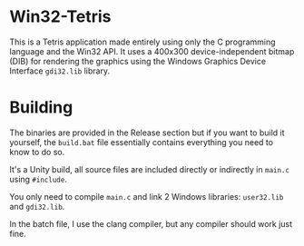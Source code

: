 # Win32-Tetris
This is a Tetris application made entirely using only the C programming language and the Win32 API. It uses a 400x300 device-independent bitmap (DIB) for rendering the graphics using the Windows Graphics Device Interface `gdi32.lib` library.

# Building
The binaries are provided in the Release section but if you want to build it yourself, the `build.bat` file essentially contains everything you need to know to do so.

It's a Unity build, all source files are included directly or indirectly in `main.c` using `#include`.

You only need to compile `main.c` and link 2 Windows libraries: `user32.lib` and `gdi32.lib`.

In the batch file, I use the clang compiler, but any compiler should work just fine.
